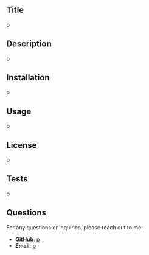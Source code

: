 
  
  ## Title 

  p
  
  ## Description
  
  p
  
  ## Installation
  
  p
  
  ## Usage
  
  p
  
  ## License
  
  p 

  
  ## Tests
  
  p
  
  ## Questions
  
  For any questions or inquiries, please reach out to me:
  
  - **GitHub**: [p](https://github.com/p)
  - **Email**: [p](mailto:p)
    